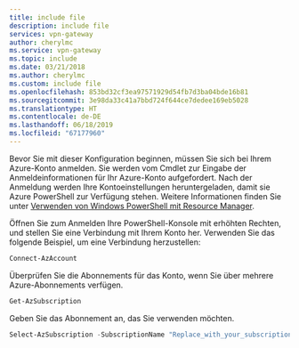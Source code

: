 ```yaml
---
title: include file
description: include file
services: vpn-gateway
author: cherylmc
ms.service: vpn-gateway
ms.topic: include
ms.date: 03/21/2018
ms.author: cherylmc
ms.custom: include file
ms.openlocfilehash: 853bd32cf3ea97571929d54fb7d3ba04bde16b81
ms.sourcegitcommit: 3e98da33c41a7bbd724f644ce7dedee169eb5028
ms.translationtype: HT
ms.contentlocale: de-DE
ms.lasthandoff: 06/18/2019
ms.locfileid: "67177960"
---
```

Bevor Sie mit dieser Konfiguration beginnen, müssen Sie sich bei Ihrem Azure-Konto anmelden. Sie werden vom Cmdlet zur Eingabe der Anmeldeinformationen für Ihr Azure-Konto aufgefordert. Nach der Anmeldung werden Ihre Kontoeinstellungen heruntergeladen, damit sie Azure PowerShell zur Verfügung stehen. Weitere Informationen finden Sie unter [Verwenden von Windows PowerShell mit Resource Manager](../articles/powershell-azure-resource-manager.md).

Öffnen Sie zum Anmelden Ihre PowerShell-Konsole mit erhöhten Rechten, und stellen Sie eine Verbindung mit Ihrem Konto her. Verwenden Sie das folgende Beispiel, um eine Verbindung herzustellen:

```powershell
Connect-AzAccount
```

Überprüfen Sie die Abonnements für das Konto, wenn Sie über mehrere Azure-Abonnements verfügen.

```powershell
Get-AzSubscription
```

Geben Sie das Abonnement an, das Sie verwenden möchten.

```powershell
Select-AzSubscription -SubscriptionName "Replace_with_your_subscription_name"
 ```
